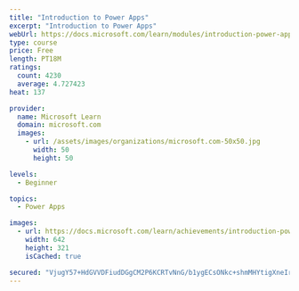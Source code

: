 ```yaml
---
title: "Introduction to Power Apps"
excerpt: "Introduction to Power Apps"
webUrl: https://docs.microsoft.com/learn/modules/introduction-power-apps/
type: course
price: Free
length: PT18M
ratings:
  count: 4230
  average: 4.727423
heat: 137

provider:
  name: Microsoft Learn
  domain: microsoft.com
  images:
    - url: /assets/images/organizations/microsoft.com-50x50.jpg
      width: 50
      height: 50

levels:
  - Beginner

topics:
  - Power Apps

images:
  - url: https://docs.microsoft.com/learn/achievements/introduction-power-apps-social.png
    width: 642
    height: 321
    isCached: true

secured: "VjugY57+HdGVVDFiudDGgCM2P6KCRTvNnG/b1ygECsONkc+shmMHYtigXneIrKUNAkTqPcIxrKJt7NhESv1LUfYC1lLVXb1z8W6V/bYetgVWxlcPIbkrjHJCEtsV5bCbPBiDjEKPuc7NFugY/eVOVu0B9skSj8cI2yUREpXaBvG8U5JjvebvTI9RjJlxdaDvYzaxSIocv/DU34JaiUZSBLVSlEcolp24hh94cN6rPxWefB9DmSw0PUPGlSLSUt96fGCvtiFswYkmhNY8nBIb6j5JlIWbRbgOJCE+l5e/kXNjeixKF1R94ljbazw31Ya5LudnIDGiOz2H/94SUo4Rz4CvITv+iqUAoAwl2X5YlvY+2zliqLDA4G+AqHk7ce7+SibY2HZPR2Fzl/6wOOrgLw==;qkDBKkrut8eaySbBGCquiQ=="
---
```


